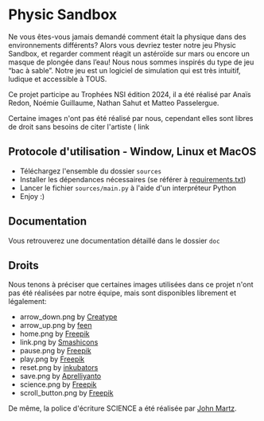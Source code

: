 # Physic Sandbox
Ne vous êtes-vous jamais demandé comment était la physique dans des environnements différents? Alors vous devriez tester notre jeu Physic Sandbox, et regarder comment réagit un astéroïde sur mars ou encore un masque de plongée dans l’eau! Nous nous sommes inspirés du type de jeu “bac à sable”. Notre jeu est un logiciel de simulation qui est très intuitif, ludique et accessible à TOUS.

Ce projet participe au Trophées NSI édition 2024, il a été réalisé par Anaïs Redon, Noémie Guillaume, Nathan Sahut et Matteo Passelergue.

Certaine images n'ont pas été réalisé par nous, cependant elles sont libres de droit sans besoins  de citer l'artiste ( link

## Protocole d'utilisation - Window, Linux et MacOS
- Téléchargez l'ensemble du dossier `sources`
- Installer les dépendances nécessaires (se référer à [requirements.txt](requirements.txt))
- Lancer le fichier `sources/main.py` à l'aide d'un interpréteur Python
- Enjoy :)

## Documentation
Vous retrouverez une documentation détaillé dans le dossier `doc`

## Droits
Nous tenons à préciser que certaines images utilisées dans ce projet n'ont pas été réalisées par notre équipe, mais sont disponibles librement et légalement:
 - arrow_down.png by [Creatype](https://www.flaticon.com/authors/creatype)
 - arrow_up.png by [feen](https://www.flaticon.com/authors/feen)
 - home.png by [Freepik](https://www.freepik.com)
 - link.png by [Smashicons](https://www.flaticon.com/authors/smashicons)
 - pause.png by [Freepik](https://www.freepik.com)
 - play.png by [Freepik](https://www.freepik.com)
 - reset.png by [inkubators](https://www.flaticon.com/authors/inkubators)
 - save.png by [Aprelliyanto](https://www.flaticon.com/authors/yogi-aprelliyanto)
 - science.png by [Freepik](https://www.freepik.com)
 - scroll_button.png by [Freepik](https://www.freepik.com)

De même, la police d'écriture SCIENCE a été réalisée par [John Martz](https://www.dafont.com/fr/science-project.font).


